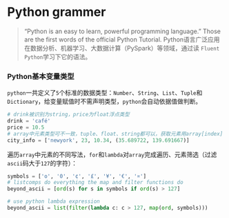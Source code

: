 # Python grammer
> “Python is an easy to learn, powerful programming language.” Those are the first words of the official Python Tutorial. Python语言广泛应用在数据分析、机器学习、大数据计算（PySpark）等领域，通过读 `Fluent Python`学习下它的语法。

### Python基本变量类型
`python`一共定义了`5`个标准的数据类型：`Number`、`String`、`List`、`Tuple`和`Dictionary`，给变量赋值时不需声明类型，`python`会自动依据值做判断。
```python
# drink被识别为string，price为float浮点类型
drink = 'café'
price = 10.5
# array中元素类型可不一致，tuple、float、string都可以，获取元素用array[index]
city_info = ['newyork', 23, 10.34, (35.689722, 139.691667)]
```
遍历`array`中元素的不同写法，`for`和`lambda`对`array`完成遍历、元素筛选（过滤`ascii`码大于`127`的字符）：
```python
symbols = ['o', '0', '¢', '£', '¥', '€', '¤']
# listcomps do everything the map and filter functions do
beyond_ascii = [ord(s) for s in symbols if ord(s) > 127]

# use python lambda expression
beyond_ascii = list(filter(lambda c: c > 127, map(ord, symbols)))
```
